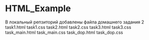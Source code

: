 # HTML_Example
В локальный репзиторий добавлены файла домашнего задания 2
task1.html
task1.css
task2.html
task2.css
task3.html
task3.css
task_main.html
task_main.css
task_dop.html
task_dop.css